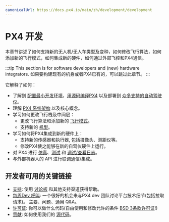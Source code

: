 ```yaml
---
canonicalUrl: https://docs.px4.io/main/zh/development/development
---
```


# PX4 开发

本章节讲述了如何支持新的无人机/无人车类型及变种，如何修改飞行算法，如何添加新的飞行模式，如何集成新的硬件，如何通过外部飞控和PX4通信。

:::tip
This section is for software developers and (new) hardware integrators.
如果要构建现有的机身或者PX4已有的，可以跳过此章节。
:::

它解释了如何：

* 了解到 [配置最小开发环境](../dev_setup/config_initial.md)，[用源码编译PX4](../dev_setup/building_px4.md) 以及部署到 [众多支持的自动驾驶仪](../flight_controller/README.md)。
* 理解 [PX4 系统架构](../concept/architecture.md) 以及核心概念。
* 学习如何更改飞行栈及中间层：
  - 更改飞行算法和添加新的 [飞行模式](../concept/flight_modes.md)。
  - 支持新的 [机型](../dev_airframes/README.md)。
* 学习如何将PX4集成到新的硬件上：
  - 支持新的传感器和执行器, 包括摄像头、测距仪等。
  - 修改PX4使之能够在新的自驾仪硬件上运行。
* 对 PX4 进行 [仿真](../simulation/README.md)、[测试](../test_and_ci/README.md) 和 [调试/查看日志](../debug/README.md)。
* 与外部机器人的 API 进行联调通信/集成。


## 开发者可用的关键链接

- [支持](../contribute/support.md): 使用 [讨论板](https://discuss.px4.io//) 和其他支持渠道获得帮助。
- [每周Dev 呼叫](../contribute/dev_call.md): 一个很好的机会来与PX4 dev 团队讨论平台技术细节(包括拉取请求)。 主要、问题、通用 Q&A。
- [许可证](../contribute/licenses.md): 你可以做什么代码(自由使用和修改允许的条件 [BSD 3条款许可证](https://opensource.org/licenses/BSD-3-Clause)!)
- [贡献](../contribute/README.md): 如何使用我们的 [源代码](../contribute/code.md)。
